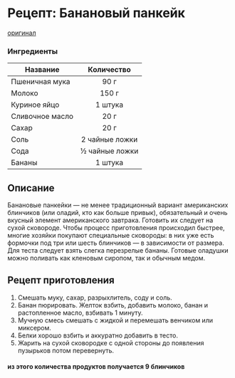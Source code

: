 # Рецепт: Банановый панкейк
[оригинал](https://eda.ru/recepty/zavtraki/bananovie-pankejki-35975)

### Ингредиенты
| Название        	| Количество    |
| -------------   	|:-------------:|
| Пшеничная мука 	| 90 г   		|
| Молоко 	        | 150 г      	|
| Куриное яйцо	    | 1 штука     	|
| Сливочное масло	| 20 г      	|
| Сахар	            | 20 г      	|
| Соль		        | 2 чайные ложки|
| Сода		        | ½ чайные ложки|
| Бананы		    | 1 штука     	|

## Описание
Банановые панкейки — не менее традиционный вариант американских блинчиков (или оладий, кто как больше привык), обязательный и очень вкусный элемент американского завтрака. Готовить их следует на сухой сковороде. Чтобы процесс приготовления происходил быстрее, многие хозяйки покупают специальные сковороды: в них уже есть формочки под три или шесть блинчиков — в зависимости от размера. Для теста следует взять слегка перезрелые бананы. Готовые оладушки можно поливать как кленовым сиропом, так и обычным медом.



## Рецепт приготовления
1. Смешать муку, сахар, разрыхлитель, соду и соль.
2. Банан пюрировать. Желток взбить, добавить молоко, банан и растопленное масло, взбивать 1 минуту.
3. Мучную смесь смешать с жидкой и перемешать венчиком или миксером.
4. Белки хорошо взбить и аккуратно добавить в тесто.
5. Жарить на сухой сковородке с одной стороны до появления пузырьков потом перевернуть.

#### из этого количества продуктов получается 9 блинчиков